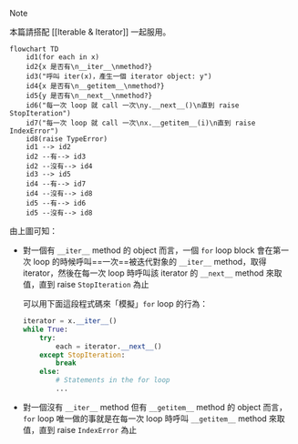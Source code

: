 >[!Note]
>本篇請搭配 [[Iterable & Iterator]] 一起服用。

```mermaid
flowchart TD
    id1(for each in x)
    id2{x 是否有\n__iter__\nmethod?}
    id3("呼叫 iter(x)，產生一個 iterator object: y")
    id4{x 是否有\n__getitem__\nmethod?}
    id5{y 是否有\n__next__\nmethod?}
    id6("每一次 loop 就 call 一次\ny.__next__()\n直到 raise StopIteration")
    id7("每一次 loop 就 call 一次\nx.__getitem__(i)\n直到 raise IndexError")
    id8(raise TypeError)
    id1 --> id2
    id2 --有--> id3
    id2 --沒有--> id4
    id3 --> id5
    id4 --有--> id7
    id4 --沒有--> id8
    id5 --有--> id6
    id5 --沒有--> id8
```

由上圖可知：

- 對一個有 `__iter__` method 的 object 而言，一個 `for` loop block 會在第一次 loop 的時候呼叫==一次==被迭代對象的 `__iter__` method，取得 iterator，然後在每一次 loop 時呼叫該 iterator 的 `__next__` method 來取值，直到 raise `StopIteration` 為止

    可以用下面這段程式碼來「模擬」`for` loop 的行為：

    ```Python
    iterator = x.__iter__()
    while True:
        try:
            each = iterator.__next__()
        except StopIteration:
            break
        else:
            # Statements in the for loop
            ...
    ```

- 對一個沒有 `__iter__` method 但有 `__getitem__` method 的 object 而言，`for` loop 唯一做的事就是在每一次 loop 時呼叫 `__getitem__` method 來取值，直到 raise `IndexError` 為止
